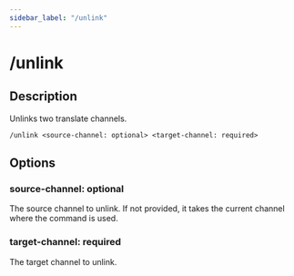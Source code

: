 ```yaml
---
sidebar_label: "/unlink"
---
```


# /unlink

## Description

Unlinks two translate channels.

```command
/unlink <source-channel: optional> <target-channel: required>
```

## Options

### source-channel: optional

The source channel to unlink. If not provided, it takes the current channel where the command is used.

### target-channel: required

The target channel to unlink.
